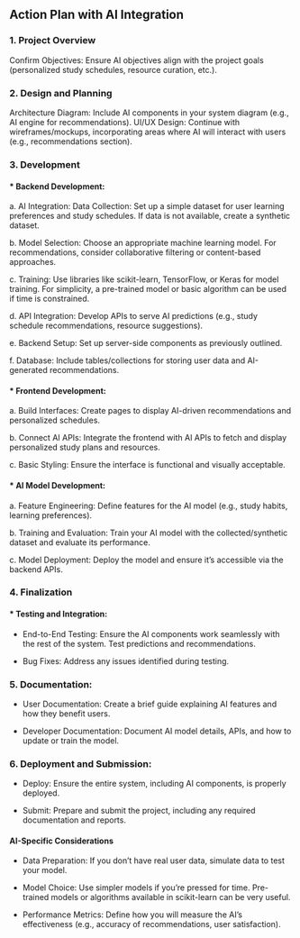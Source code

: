 ## Action Plan with AI Integration

### 1. Project Overview 
Confirm Objectives: Ensure AI objectives align with the project goals (personalized study schedules, resource curation, etc.).

### 2. Design and Planning 
Architecture Diagram: Include AI components in your system diagram (e.g., AI engine for recommendations).
UI/UX Design: Continue with wireframes/mockups, incorporating areas where AI will interact with users (e.g., recommendations section).

### 3. Development

#### * Backend Development:

a. AI Integration:
Data Collection: Set up a simple dataset for user learning preferences and study schedules. If data is not available, create a synthetic dataset.

b. Model Selection: Choose an appropriate machine learning model. For recommendations, consider collaborative filtering or content-based approaches.

c. Training: Use libraries like scikit-learn, TensorFlow, or Keras for model training. For simplicity, a pre-trained model or basic algorithm can be used if time is constrained.

d. API Integration: Develop APIs to serve AI predictions (e.g., study schedule recommendations, resource suggestions).

e. Backend Setup: Set up server-side components as previously outlined.

f. Database: Include tables/collections for storing user data and AI-generated recommendations.

#### * Frontend Development:

a. Build Interfaces: Create pages to display AI-driven recommendations and personalized schedules.

b. Connect AI APIs: Integrate the frontend with AI APIs to fetch and display personalized study plans and resources.

c. Basic Styling: Ensure the interface is functional and visually acceptable.

#### * AI Model Development:

a. Feature Engineering: Define features for the AI model (e.g., study habits, learning preferences).

b. Training and Evaluation: Train your AI model with the collected/synthetic dataset and evaluate its performance.

c. Model Deployment: Deploy the model and ensure it’s accessible via the backend APIs.

### 4. Finalization

#### * Testing and Integration:

* End-to-End Testing: Ensure the AI components work seamlessly with the rest of the system. Test predictions and recommendations.

* Bug Fixes: Address any issues identified during testing.

### 5. Documentation:

* User Documentation: Create a brief guide explaining AI features and how they benefit users.

* Developer Documentation: Document AI model details, APIs, and how to update or train the model.

### 6. Deployment and Submission:

* Deploy: Ensure the entire system, including AI components, is properly deployed.

* Submit: Prepare and submit the project, including any required documentation and reports.

#### AI-Specific Considerations

* Data Preparation: If you don’t have real user data, simulate data to test your model.

* Model Choice: Use simpler models if you’re pressed for time. Pre-trained models or algorithms available in scikit-learn can be very useful.

* Performance Metrics: Define how you will measure the AI’s effectiveness (e.g., accuracy of recommendations, user satisfaction).